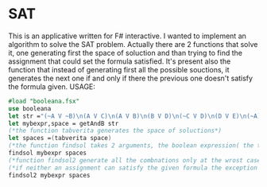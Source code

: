 # SAT

This is an applicative written for F# interactive.
I wanted to implement an algorithm to solve the SAT problem.
Actually there are 2 functions that solve it, one generating first the space of soluction and than trying to find the assignment that could set the formula satisfied.
It's present also the function that instead of generating first all the possible souctions, it generates the next one if and only if there the previous one doesn't satisfy the formula given.
USAGE:
```fsharp
#load "booleana.fsx" 
use booleana 
let str ="(~A V ~B)\n(A V C)\n(A V B)\n(B V D)\n(~C V D)\n(D V E)\n(~A)\n"
let mybexpr,space = getAndB str
(*the function tabverita generates the space of soluctions*)
let spaces =(tabverita space)
(*the function findsol takes 2 arguments, the boolean expression( the type is an algebrical one: type B) and all the combinations of literals's values to try*)
findsol mybexpr spaces
(*function findsol2 generate all the combnations only at the wrost case*) 
(*if neither an assignment can satisfy the given formula the exception "insoddisfacibile" is rised*)
findsol2 mybexpr spaces

```
